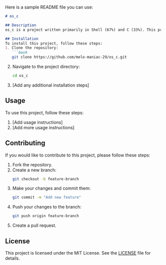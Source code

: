 Here is a sample README file you can use:

```markdown
# os_c

## Description
os_c is a project written primarily in Shell (67%) and C (33%). This project aims to [provide a brief description of what your project does].

## Installation
To install this project, follow these steps:
1. Clone the repository:
   ```bash
   git clone https://github.com/melo-maniac-29/os_c.git
   ```
2. Navigate to the project directory:
   ```bash
   cd os_c
   ```
3. [Add any additional installation steps]

## Usage
To use this project, follow these steps:
1. [Add usage instructions]
2. [Add more usage instructions]

## Contributing
If you would like to contribute to this project, please follow these steps:
1. Fork the repository.
2. Create a new branch:
   ```bash
   git checkout -b feature-branch
   ```
3. Make your changes and commit them:
   ```bash
   git commit -m "Add new feature"
   ```
4. Push your changes to the branch:
   ```bash
   git push origin feature-branch
   ```
5. Create a pull request.

## License
This project is licensed under the MIT License. See the [LICENSE](./LICENSE) file for details.

